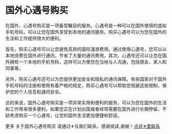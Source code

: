 # 国外心遇号购买

在国外，心遇号购买是一项备受瞩目的服务。心遇号是一种可以在国外使用的虚拟手机号码，可以让您在国外享受到本地的通讯服务。购买心遇号可以为您在国外的生活和工作提供很大的便利。

首先，购买心遇号可以让您避免高昂的国际漫游费用。通过使用心遇号，您可以以本地资费在国外进行通讯，节省了大量的通讯费用。其次，心遇号还可以让您在国外拥有一个本地的手机号码，这样可以方便您在当地与人沟通，包括朋友、家人和同事等。

另外，购买心遇号还可以为您提供更加安全和隐私的通讯保障。有些国家对于国外手机号码的注册和使用有着严格的规定，购买心遇号可以帮助您规避这些限制，保护您的个人信息和通讯安全。

总的来说，国外心遇号购买是一项非常实用和便利的服务，可以为您在国外的生活和工作带来很多便利。如果您正在计划出国或者经常需要在国外进行长期停留，不妨考虑购买一个心遇号，让您的国外生活更加便捷和舒适。

更多 关于国外心遇号购买 请通过✈与我们联系，感谢阅读,谢谢！[点这✈里联系](https://www.k02.cc)